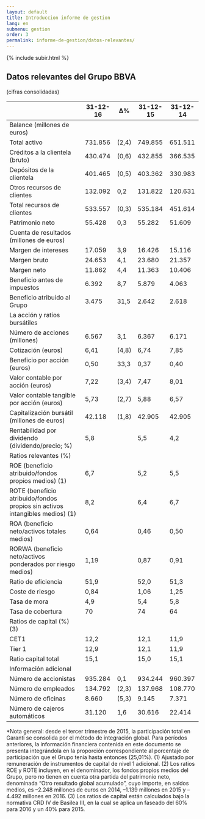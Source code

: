 ```yaml
---
layout: default
title: Introduccion informe de gestion
lang: en
submenu: gestion
order: 3
permalink: informe-de-gestion/datos-relevantes/
---
```


{% include subir.html %}

## Datos relevantes del Grupo BBVA
(cifras consolidadas)

<table>
    <thead>
        <tr>
            <th></th>
            <th>31-12-16</th>
            <th>∆%</th>
            <th>31-12-15</th>
            <th>31-12-14</th>
        </tr>
    </thead>
    <tbody>
        <tr>
            <td>Balance (millones de euros)</td>
            <td>&nbsp;</td>
            <td>&nbsp;</td>
            <td>&nbsp;</td>
            <td>&nbsp;</td>
        </tr>
        <tr>
            <td>Total activo</td>
            <td>731.856</td>
            <td>(2,4)</td>
            <td>749.855</td>
            <td>651.511</td>
        </tr>
        <tr>
            <td>Créditos a la clientela (bruto)</td>
            <td>430.474</td>
            <td>(0,6)</td>
            <td>432.855</td>
            <td>366.535</td>
        </tr>
        <tr>
            <td>Depósitos de la clientela</td>
            <td>401.465</td>
            <td>(0,5)</td>
            <td>403.362</td>
            <td>330.983</td>
        </tr>
        <tr>
            <td>Otros recursos de clientes</td>
            <td>132.092</td>
            <td>0,2</td>
            <td>131.822</td>
            <td>120.631</td>
        </tr>
        <tr>
            <td>Total recursos de clientes</td>
            <td>533.557</td>
            <td>(0,3)</td>
            <td>535.184</td>
            <td>451.614</td>
        </tr>
        <tr>
            <td>Patrimonio neto</td>
            <td>55.428</td>
            <td>0,3</td>
            <td>55.282</td>
            <td>51.609</td>
        </tr>
        <tr>
            <td>Cuenta de resultados (millones de euros)</td>
            <td>&nbsp;</td>
            <td>&nbsp;</td>
            <td>&nbsp;</td>
            <td>&nbsp;</td>
        </tr>
        <tr>
            <td>Margen de intereses</td>
            <td>17.059</td>
            <td>3,9</td>
            <td>16.426</td>
            <td>15.116</td>
        </tr>
        <tr>
            <td>Margen bruto</td>
            <td>24.653</td>
            <td>4,1</td>
            <td>23.680</td>
            <td>21.357</td>
        </tr>
        <tr>
            <td>Margen neto</td>
            <td>11.862</td>
            <td>4,4</td>
            <td>11.363</td>
            <td>10.406</td>
        </tr>
        <tr>
            <td>Beneficio antes de impuestos</td>
            <td>6.392</td>
            <td>8,7</td>
            <td>5.879</td>
            <td>4.063</td>
        </tr>
        <tr>
            <td>Beneficio atribuido al Grupo</td>
            <td>3.475</td>
            <td>31,5</td>
            <td>2.642</td>
            <td>2.618</td>
        </tr>
        <tr>
            <td>La acción y ratios bursátiles</td>
            <td>&nbsp;</td>
            <td>&nbsp;</td>
            <td>&nbsp;</td>
            <td>&nbsp;</td>
        </tr>
        <tr>
            <td>Número de acciones (millones)</td>
            <td>6.567</td>
            <td>3,1</td>
            <td>6.367</td>
            <td>6.171</td>
        </tr>
        <tr>
            <td>Cotización (euros)</td>
            <td>6,41</td>
            <td>(4,8)</td>
            <td>6,74</td>
            <td>7,85</td>
        </tr>
        <tr>
            <td>Beneficio por acción (euros) </td>
            <td>0,50</td>
            <td>33,3</td>
            <td>0,37</td>
            <td>0,40</td>
        </tr>
        <tr>
            <td>Valor contable por acción (euros)</td>
            <td>7,22</td>
            <td>(3,4)</td>
            <td>7,47</td>
            <td>8,01</td>
        </tr>
        <tr>
            <td>Valor contable tangible por acción (euros)</td>
            <td>5,73</td>
            <td>(2,7)</td>
            <td>5,88</td>
            <td>6,57</td>
        </tr>
        <tr>
            <td>Capitalización bursátil (millones de euros)</td>
            <td>42.118</td>
            <td>(1,8)</td>
            <td>42.905</td>
            <td>42.905</td>
        </tr>
        <tr>
            <td>Rentabilidad por dividendo (dividendo/precio; %)</td>
            <td>5,8</td>
            <td>&nbsp;</td>
            <td>5,5</td>
            <td>4,2</td>
        </tr>
        <tr>
            <td>Ratios relevantes (%)</td>
            <td>&nbsp;</td>
            <td>&nbsp;</td>
            <td>&nbsp;</td>
            <td>&nbsp;</td>
        </tr>
        <tr>
            <td>ROE (beneficio atribuido/fondos propios medios) (1)</td>
            <td>6,7</td>
            <td>&nbsp;</td>
            <td>5,2</td>
            <td>5,5</td>
        </tr>
        <tr>
            <td>ROTE (beneficio atribuido/fondos propios sin activos intangibles medios) (1)</td>
            <td>8,2</td>
            <td>&nbsp;</td>
            <td>6,4</td>
            <td>6,7</td>
        </tr>
        <tr>
            <td>ROA (beneficio neto/activos totales medios)</td>
            <td>0,64</td>
            <td>&nbsp;</td>
            <td>0,46</td>
            <td>0,50</td>
        </tr>
        <tr>
            <td>RORWA (beneficio neto/activos ponderados por riesgo medios)</td>
            <td>1,19</td>
            <td>&nbsp;</td>
            <td>0,87</td>
            <td>0,91</td>
        </tr>
        <tr>
            <td>Ratio de eficiencia</td>
            <td>51,9</td>
            <td>&nbsp;</td>
            <td>52,0</td>
            <td>51,3</td>
        </tr>
        <tr>
            <td>Coste de riesgo</td>
            <td>0,84</td>
            <td>&nbsp;</td>
            <td>1,06</td>
            <td>1,25</td>
        </tr>
        <tr>
            <td>Tasa de mora </td>
            <td>4,9</td>
            <td>&nbsp;</td>
            <td>5,4</td>
            <td>5,8</td>
        </tr>
        <tr>
            <td>Tasa de cobertura</td>
            <td>70</td>
            <td>&nbsp;</td>
            <td>74</td>
            <td>64</td>
        </tr>
        <tr>
            <td>Ratios de capital (%) (3)</td>
            <td>&nbsp;</td>
            <td>&nbsp;</td>
            <td>&nbsp;</td>
            <td>&nbsp;</td>
        </tr>
        <tr>
            <td>CET1</td>
            <td>12,2</td>
            <td>&nbsp;</td>
            <td>12,1</td>
            <td>11,9</td>
        </tr>
        <tr>
            <td>Tier 1 </td>
            <td>12,9</td>
            <td>&nbsp;</td>
            <td>12,1</td>
            <td>11,9</td>
        </tr>
        <tr>
            <td>Ratio capital total</td>
            <td>15,1</td>
            <td>&nbsp;</td>
            <td>15,0</td>
            <td>15,1</td>
        </tr>
        <tr>
            <td>Información adicional</td>
            <td>&nbsp;</td>
            <td>&nbsp;</td>
            <td>&nbsp;</td>
            <td>&nbsp;</td>
        </tr>
        <tr>
            <td>Número de accionistas</td>
            <td>935.284</td>
            <td>0,1</td>
            <td>934.244</td>
            <td>960.397</td>
        </tr>
        <tr>
            <td>Número de empleados </td>
            <td>134.792</td>
            <td>(2,3)</td>
            <td>137.968</td>
            <td>108.770</td>
        </tr>
        <tr>
            <td>Número de oficinas </td>
            <td>8.660</td>
            <td>(5,3)</td>
            <td>9.145</td>
            <td>7.371</td>
        </tr>
        <tr>
            <td>Número de cajeros automáticos </td>
            <td>31.120</td>
            <td>1,6</td>
            <td>30.616</td>
            <td>22.414</td>
        </tr>
    </tbody>
</table>

*Nota general: desde el tercer trimestre de 2015, la participación total en Garanti se consolida por el método de integración global. Para períodos anteriores, la información financiera contenida en este documento se presenta integrándola en la proporción correspondiente al porcentaje de participación que el Grupo tenía hasta entonces (25,01%).
(1) Ajustado por remuneración de instrumentos de capital de nivel 1 adicional.
(2) Los ratios ROE y ROTE incluyen, en el denominador, los fondos propios medios del Grupo, pero no tienen en cuenta otra partida del patrimonio neto, denominada “Otro resultado global acumulado”, cuyo importe, en saldos medios, es –2.248 millones de euros en 2014, –1.139 millones en 2015 y –4.492 millones en 2016.
(3) Los ratios de capital están calculados bajo la normativa CRD IV de Basilea III, en la cual se aplica un faseado del 60% para 2016 y un 40% para 2015.